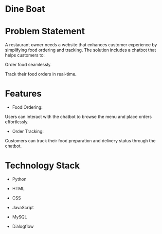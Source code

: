 # Dine Boat

# Problem Statement

A restaurant owner needs a website that enhances customer experience by simplifying food ordering and tracking. The solution includes a chatbot that helps customers to:

Order food seamlessly.

Track their food orders in real-time.

# Features

- Food Ordering:

Users can interact with the chatbot to browse the menu and place orders effortlessly.

- Order Tracking:

Customers can track their food preparation and delivery status through the chatbot.

# Technology Stack

* Python

* HTML

* CSS

* JavaScript

* MySQL

* Dialogflow